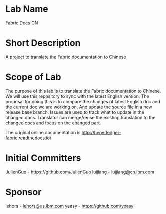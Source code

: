 # Lab Name
Fabric Docs CN

# Short Description
A project to translate the Fabric documentation to Chinese

# Scope of Lab
The purpose of this lab is to translate the Fabric documentation to Chinese. We will use this repository to sync with the latest English version. The proposal for doing this is to compare the changes of latest English doc and the current doc we are working on. And update the source file in a new release base branch. Issues are used to track what to update in the changed docs. Translator can merge/reuse the existing translation to the changed docs and focus on the changed part.
 
The original online documentation is http://hyperledger-fabric.readthedocs.io/

# Initial Committers
JulienGuo - https://github.com/JulienGuo
lujjiang - lujjiang@cn.ibm.com

# Sponsor
lehors - lehors@us.ibm.com
yeasy - https://github.com/yeasy
